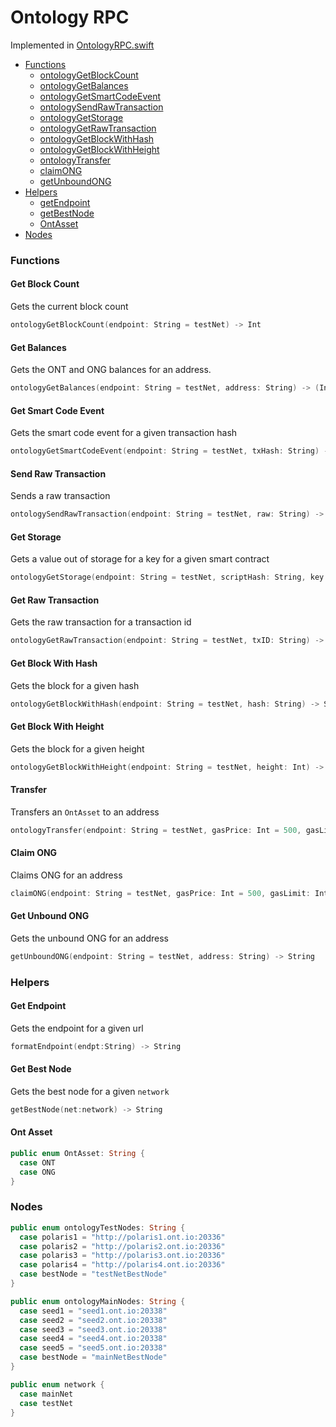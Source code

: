 # Ontology RPC

Implemented in [OntologyRPC.swift](https://github.com/Ryucoin/neovm-utils/blob/master/neovmUtils/Classes/Ontology/OntologyRPC.swift)

- [Functions](#functions)
  - [ontologyGetBlockCount](#get-block-count)
  - [ontologyGetBalances](#get-balances)
  - [ontologyGetSmartCodeEvent](#get-smart-code-event)
  - [ontologySendRawTransaction](#send-raw-transaction)
  - [ontologyGetStorage](#get-storage)
  - [ontologyGetRawTransaction](#get-raw-transaction)
  - [ontologyGetBlockWithHash](#get-block-with-hash)
  - [ontologyGetBlockWithHeight](#get-block-with-height)
  - [ontologyTransfer](#transfer)
  - [claimONG](#claim-ong)
  - [getUnboundONG](#get-unbound-ong)
- [Helpers](#helpers)
  - [getEndpoint](#get-endpoint)
  - [getBestNode](#get-best-node)
  - [OntAsset](#ont-asset)
- [Nodes](#nodes)

### Functions

#### Get Block Count

Gets the current block count

``` swift
ontologyGetBlockCount(endpoint: String = testNet) -> Int
```

#### Get Balances

Gets the ONT and ONG balances for an address.

``` swift
ontologyGetBalances(endpoint: String = testNet, address: String) -> (Int, Double)
```

#### Get Smart Code Event

Gets the smart code event for a given transaction hash

``` swift
ontologyGetSmartCodeEvent(endpoint: String = testNet, txHash: String) -> NeoutilsSmartCodeEvent?
```

#### Send Raw Transaction

Sends a raw transaction

``` swift
ontologySendRawTransaction(endpoint: String = testNet, raw: String) -> String
```

#### Get Storage

Gets a value out of storage for a key for a given smart contract

``` swift
ontologyGetStorage(endpoint: String = testNet, scriptHash: String, key: String) -> String
```

#### Get Raw Transaction

Gets the raw transaction for a transaction id

``` swift
ontologyGetRawTransaction(endpoint: String = testNet, txID: String) -> String
```

#### Get Block With Hash

Gets the block for a given hash

``` swift
ontologyGetBlockWithHash(endpoint: String = testNet, hash: String) -> String
```

#### Get Block With Height

Gets the block for a given height

``` swift
ontologyGetBlockWithHeight(endpoint: String = testNet, height: Int) -> String
```

#### Transfer

Transfers an `OntAsset` to an address

``` swift
ontologyTransfer(endpoint: String = testNet, gasPrice: Int = 500, gasLimit: Int = 20000, wif: String, asset: OntAsset, toAddress: String, amount: Double) -> String
```


#### Claim ONG

Claims ONG for an address

``` swift
claimONG(endpoint: String = testNet, gasPrice: Int = 500, gasLimit: Int = 20000, wif: String) -> String
```


#### Get Unbound ONG

Gets the unbound ONG for an address

``` swift
getUnboundONG(endpoint: String = testNet, address: String) -> String
```

### Helpers

#### Get Endpoint

Gets the endpoint for a given url

``` swift
formatEndpoint(endpt:String) -> String
```

#### Get Best Node

Gets the best node for a given `network`

``` swift
getBestNode(net:network) -> String
```

#### Ont Asset

``` swift
public enum OntAsset: String {
  case ONT
  case ONG
}
```

### Nodes

``` swift
public enum ontologyTestNodes: String {
  case polaris1 = "http://polaris1.ont.io:20336"
  case polaris2 = "http://polaris2.ont.io:20336"
  case polaris3 = "http://polaris3.ont.io:20336"
  case polaris4 = "http://polaris4.ont.io:20336"
  case bestNode = "testNetBestNode"
}

public enum ontologyMainNodes: String {
  case seed1 = "seed1.ont.io:20338"
  case seed2 = "seed2.ont.io:20338"
  case seed3 = "seed3.ont.io:20338"
  case seed4 = "seed4.ont.io:20338"
  case seed5 = "seed5.ont.io:20338"
  case bestNode = "mainNetBestNode"
}

public enum network {
  case mainNet
  case testNet
}
```
